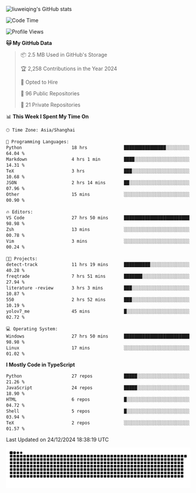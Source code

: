 ![liuweiqing's GitHub stats](https://github-readme-stats.vercel.app/api?username=14790897&show_icons=true&locale=cn&include_all_commits=true&count_private=true)

<!--START_SECTION:waka-->
![Code Time](http://img.shields.io/badge/Code%20Time-1%2C718%20hrs%2010%20mins-blue)

![Profile Views](http://img.shields.io/badge/Profile%20Views-23-blue)

**🐱 My GitHub Data** 

> 📦 2.5 MB Used in GitHub's Storage 
 > 
> 🏆 2,258 Contributions in the Year 2024
 > 
> 💼 Opted to Hire
 > 
> 📜 96 Public Repositories 
 > 
> 🔑 21 Private Repositories 
 > 
📊 **This Week I Spent My Time On** 

```text
🕑︎ Time Zone: Asia/Shanghai

💬 Programming Languages: 
Python                   18 hrs              ████████████████░░░░░░░░░   64.04 % 
Markdown                 4 hrs 1 min         ████░░░░░░░░░░░░░░░░░░░░░   14.31 % 
TeX                      3 hrs               ███░░░░░░░░░░░░░░░░░░░░░░   10.68 % 
JSON                     2 hrs 14 mins       ██░░░░░░░░░░░░░░░░░░░░░░░   07.96 % 
Other                    15 mins             ░░░░░░░░░░░░░░░░░░░░░░░░░   00.90 % 

🔥 Editors: 
VS Code                  27 hrs 50 mins      █████████████████████████   98.98 % 
Zsh                      13 mins             ░░░░░░░░░░░░░░░░░░░░░░░░░   00.78 % 
Vim                      3 mins              ░░░░░░░░░░░░░░░░░░░░░░░░░   00.24 % 

🐱‍💻 Projects: 
detect-track             11 hrs 19 mins      ██████████░░░░░░░░░░░░░░░   40.28 % 
freqtrade                7 hrs 51 mins       ███████░░░░░░░░░░░░░░░░░░   27.94 % 
literature -review       3 hrs 3 mins        ███░░░░░░░░░░░░░░░░░░░░░░   10.87 % 
550                      2 hrs 52 mins       ███░░░░░░░░░░░░░░░░░░░░░░   10.19 % 
yolov7_me                45 mins             █░░░░░░░░░░░░░░░░░░░░░░░░   02.72 % 

💻 Operating System: 
Windows                  27 hrs 50 mins      █████████████████████████   98.98 % 
Linux                    17 mins             ░░░░░░░░░░░░░░░░░░░░░░░░░   01.02 % 
```

**I Mostly Code in TypeScript** 

```text
Python                   27 repos            █████░░░░░░░░░░░░░░░░░░░░   21.26 % 
JavaScript               24 repos            █████░░░░░░░░░░░░░░░░░░░░   18.90 % 
HTML                     6 repos             █░░░░░░░░░░░░░░░░░░░░░░░░   04.72 % 
Shell                    5 repos             █░░░░░░░░░░░░░░░░░░░░░░░░   03.94 % 
TeX                      2 repos             ░░░░░░░░░░░░░░░░░░░░░░░░░   01.57 % 
```




 Last Updated on 24/12/2024 18:38:19 UTC
<!--END_SECTION:waka-->

<picture>
  <source media="(prefers-color-scheme: dark)" srcset="https://raw.githubusercontent.com/14790897/14790897/output/github-contribution-grid-snake-dark.svg" />
  <source media="(prefers-color-scheme: light)" srcset="https://raw.githubusercontent.com/14790897/14790897/output/github-contribution-grid-snake.svg" />
  <img alt="github-snake" src="https://raw.githubusercontent.com/14790897/14790897/output/github-contribution-grid-snake.svg" />
</picture>
